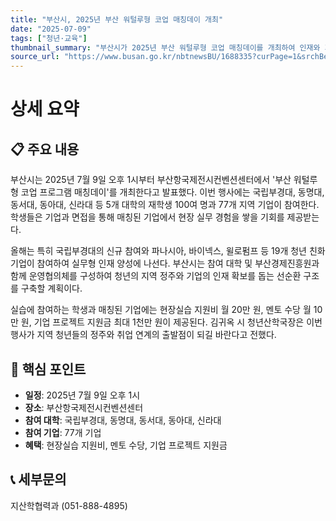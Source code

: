 ```yaml
---
title: "부산시, 2025년 부산 워털루형 코업 매칭데이 개최"
date: "2025-07-09"
tags: ["청년·교육"]
thumbnail_summary: "부산시가 2025년 부산 워털루형 코업 매칭데이를 개최하여 인재와 기업을 연결하는 기회를 제공한다."
source_url: "https://www.busan.go.kr/nbtnewsBU/1688335?curPage=1&srchBeginDt=&srchEndDt=&srchKey=&srchText="
---
```


# 상세 요약

## 📋 주요 내용
부산시는 2025년 7월 9일 오후 1시부터 부산항국제전시컨벤션센터에서 '부산 워털루형 코업 프로그램 매칭데이'를 개최한다고 발표했다. 이번 행사에는 국립부경대, 동명대, 동서대, 동아대, 신라대 등 5개 대학의 재학생 100여 명과 77개 지역 기업이 참여한다. 학생들은 기업과 면접을 통해 매칭된 기업에서 현장 실무 경험을 쌓을 기회를 제공받는다.

올해는 특히 국립부경대의 신규 참여와 파나시아, 바이넥스, 윌로펌프 등 19개 청년 친화 기업이 참여하여 실무형 인재 양성에 나선다. 부산시는 참여 대학 및 부산경제진흥원과 함께 운영협의체를 구성하여 청년의 지역 정주와 기업의 인재 확보를 돕는 선순환 구조를 구축할 계획이다.

실습에 참여하는 학생과 매칭된 기업에는 현장실습 지원비 월 20만 원, 멘토 수당 월 10만 원, 기업 프로젝트 지원금 최대 1천만 원이 제공된다. 김귀옥 시 청년산학국장은 이번 행사가 지역 청년들의 정주와 취업 연계의 출발점이 되길 바란다고 전했다.

## 🎯 핵심 포인트
- **일정**: 2025년 7월 9일 오후 1시
- **장소**: 부산항국제전시컨벤션센터
- **참여 대학**: 국립부경대, 동명대, 동서대, 동아대, 신라대
- **참여 기업**: 77개 기업
- **혜택**: 현장실습 지원비, 멘토 수당, 기업 프로젝트 지원금

## 📞 세부문의
지산학협력과 (051-888-4895)
